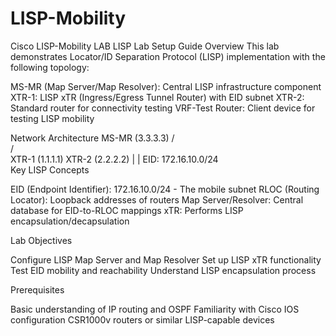 
# LISP-Mobility
Cisco LISP-Mobility LAB
LISP Lab Setup Guide
Overview
This lab demonstrates Locator/ID Separation Protocol (LISP) implementation with the following topology:

MS-MR (Map Server/Map Resolver): Central LISP infrastructure component
XTR-1: LISP xTR (Ingress/Egress Tunnel Router) with EID subnet
XTR-2: Standard router for connectivity testing
VRF-Test Router: Client device for testing LISP mobility

Network Architecture
                    MS-MR (3.3.3.3)
                   /              \
                  /                \
           XTR-1 (1.1.1.1)    XTR-2 (2.2.2.2)
                |                   |
                 EID: 172.16.10.0/24   
Key LISP Concepts

EID (Endpoint Identifier): 172.16.10.0/24 - The mobile subnet
RLOC (Routing Locator): Loopback addresses of routers
Map Server/Resolver: Central database for EID-to-RLOC mappings
xTR: Performs LISP encapsulation/decapsulation

Lab Objectives

Configure LISP Map Server and Map Resolver
Set up LISP xTR functionality
Test EID mobility and reachability
Understand LISP encapsulation process

Prerequisites

Basic understanding of IP routing and OSPF
Familiarity with Cisco IOS configuration
CSR1000v routers or similar LISP-capable devices
